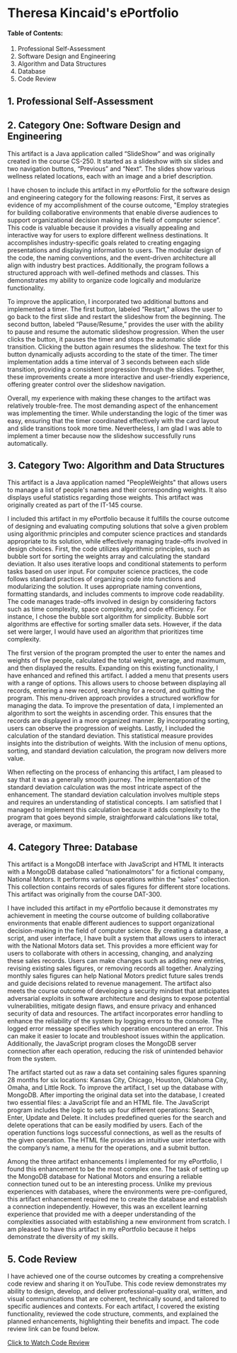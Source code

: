# Theresa Kincaid's ePortfolio

#### Table of Contents:
1. Professional Self-Assessment
2. Software Design and Engineering
3. Algorithm and Data Structures
4. Database
5. Code Review

## 1. Professional Self-Assessment

## 2. Category One: Software Design and Engineering
This artifact is a Java application called “SlideShow” and was originally created in the course CS-250. It started as a slideshow with six slides and two navigation buttons, “Previous” and “Next”. The slides show various wellness related locations, each with an image and a brief description.

I have chosen to include this artifact in my ePortfolio for the software design and engineering category for the following reasons: First, it serves as evidence of my accomplishment of the course outcome, "Employ strategies for building collaborative environments that enable diverse audiences to support organizational decision making in the field of computer science”. This code is valuable because it provides a visually appealing and interactive way for users to explore different wellness destinations. It accomplishes industry-specific goals related to creating engaging presentations and displaying information to users. The modular design of the code, the naming conventions, and the event-driven architecture all align with industry best practices. Additionally, the program follows a structured approach with well-defined methods and classes. This demonstrates my ability to organize code logically and modularize functionality.

To improve the application, I incorporated two additional buttons and implemented a timer. The first button, labeled “Restart,” allows the user to go back to the first slide and restart the slideshow from the beginning. The second button, labeled “Pause/Resume,” provides the user with the ability to pause and resume the automatic slideshow progression. When the user clicks the button, it pauses the timer and stops the automatic slide transition. Clicking the button again resumes the slideshow. The text for this button dynamically adjusts according to the state of the timer. The timer implementation adds a time interval of 3 seconds between each slide transition, providing a consistent progression through the slides. Together, these improvements create a more interactive and user-friendly experience, offering greater control over the slideshow navigation.

Overall, my experience with making these changes to the artifact was relatively trouble-free. The most demanding aspect of the enhancement was implementing the timer. While understanding the logic of the timer was easy, ensuring that the timer coordinated effectively with the card layout and slide transitions took more time. Nevertheless, I am glad I was able to implement a timer because now the slideshow successfully runs automatically.

## 3. Category Two: Algorithm and Data Structures
This artifact is a Java application named "PeopleWeights" that allows users to manage a list of people's names and their corresponding weights. It also displays useful statistics regarding those weights. This artifact was originally created as part of the IT-145 course.

I included this artifact in my ePortfolio because it fulfills the course outcome of designing and evaluating computing solutions that solve a given problem using algorithmic principles and computer science practices and standards appropriate to its solution, while effectively managing trade-offs involved in design choices. First, the code utilizes algorithmic principles, such as bubble sort for sorting the weights array and calculating the standard deviation. It also uses iterative loops and conditional statements to perform tasks based on user input. For computer science practices, the code follows standard practices of organizing code into functions and modularizing the solution. It uses appropriate naming conventions, formatting standards, and includes comments to improve code readability. The code manages trade-offs involved in design by considering factors such as time complexity, space complexity, and code efficiency. For instance, I chose the bubble sort algorithm for simplicity. Bubble sort algorithms are effective for sorting smaller data sets. However, if the data set were larger, I would have used an algorithm that prioritizes time complexity.

The first version of the program prompted the user to enter the names and weights of five people, calculated the total weight, average, and maximum, and then displayed the results. Expanding on this existing functionality, I have enhanced and refined this artifact. I added a menu that presents users with a range of options. This allows users to choose between displaying all records, entering a new record, searching for a record, and quitting the program. This menu-driven approach provides a structured workflow for managing the data. To improve the presentation of data, I implemented an algorithm to sort the weights in ascending order. This ensures that the records are displayed in a more organized manner. By incorporating sorting, users can observe the progression of weights. Lastly, I included the calculation of the standard deviation. This statistical measure provides insights into the distribution of weights. With the inclusion of menu options, sorting, and standard deviation calculation, the program now delivers more value.

When reflecting on the process of enhancing this artifact, I am pleased to say that it was a generally smooth journey. The implementation of the standard deviation calculation was the most intricate aspect of the enhancement. The standard deviation calculation involves multiple steps and requires an understanding of statistical concepts. I am satisfied that I managed to implement this calculation because it adds complexity to the program that goes beyond simple, straightforward calculations like total, average, or maximum.

## 4. Category Three: Database
This artifact is a MongoDB interface with JavaScript and HTML It interacts with a MongoDB database called “nationalmotors” for a fictional company, National Motors. It performs various operations within the "sales" collection. This collection contains records of sales figures for different store locations. This artifact was originally from the course DAT-300.

I have included this artifact in my ePortfolio because it demonstrates my achievement in meeting the course outcome of building collaborative environments that enable different audiences to support organizational decision-making in the field of computer science. By creating a database, a script, and user interface, I have built a system that allows users to interact with the National Motors data set. This provides a more efficient way for users to collaborate with others in accessing, changing, and analyzing these sales records. Users can make changes such as adding new entries, revising existing sales figures, or removing records all together. Analyzing monthly sales figures can help National Motors predict future sales trends and guide decisions related to revenue management. The artifact also meets the course outcome of developing a security mindset that anticipates adversarial exploits in software architecture and designs to expose potential vulnerabilities, mitigate design flaws, and ensure privacy and enhanced security of data and resources. The artifact incorporates error handling to enhance the reliability of the system by logging errors to the console. The logged error message specifies which operation encountered an error. This can make it easier to locate and troubleshoot issues within the application. Additionally, the JavaScript program closes the MongoDB server connection after each operation, reducing the risk of unintended behavior from the system.

The artifact started out as raw a data set containing sales figures spanning 28 months for six locations: Kansas City, Chicago, Houston, Oklahoma City, Omaha, and Little Rock. To improve the artifact, I set up the database with MongoDB. After importing the original data set into the database, I created two essential files: a JavaScript file and an HTML file. The JavaScript program includes the logic to sets up four different operations: Search, Enter, Update and Delete. It includes predefined queries for the search and delete operations that can be easily modified by users. Each of the operation functions logs successful connections, as well as the results of the given operation. The HTML file provides an intuitive user interface with the company’s name, a menu for the operations, and a submit button.

Among the three artifact enhancements I implemented for my ePortfolio, I found this enhancement to be the most complex one. The task of setting up the MongoDB database for National Motors and ensuring a reliable connection tuned out to be an interesting process. Unlike my previous experiences with databases, where the environments were pre-configured, this artifact enhancement required me to create the database and establish a connection independently. However, this was an excellent learning experience that provided me with a deeper understanding of the complexities associated with establishing a new environment from scratch. I am pleased to have this artifact in my ePortfolio because it helps demonstrate the diversity of my skills.

## 5. Code Review
I have achieved one of the course outcomes by creating a comprehensive code review and sharing it on YouTube. This code review demonstrates my ability to design, develop, and deliver professional-quality oral, written, and visual communications that are coherent, technically sound, and tailored to specific audiences and contexts. For each artifact, I covered the existing functionality, reviewed the code structure, comments, and explained the planned enhancements, highlighting their benefits and impact. The code review link can be found below.

[Click to Watch Code Review](https://youtu.be/WvT-Tb2NSYo)

